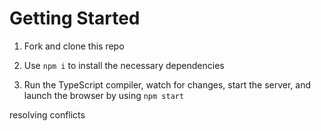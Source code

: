 # Getting Started

1. Fork and clone this repo

2. Use `npm i` to install the necessary dependencies

3. Run the TypeScript compiler, watch for changes, start the server, and launch the browser by using `npm start`

resolving conflicts